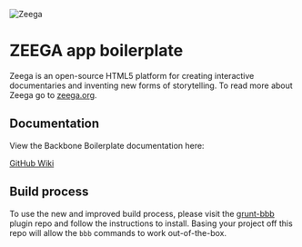 ![Zeega](https://raw.github.com/Zeega/Zeega-Core/master/web/images/zeega-logo-large.png)
# ZEEGA app boilerplate

Zeega is an open-source HTML5 platform for creating interactive documentaries and inventing new forms of storytelling. To read more about Zeega go to [zeega.org](http://zeega.org).

## Documentation ##

View the Backbone Boilerplate documentation here:

[GitHub Wiki](https://github.com/tbranyen/backbone-boilerplate/wiki)

## Build process ##

To use the new and improved build process, please visit the 
[grunt-bbb](https://github.com/backbone-boilerplate/grunt-bbb)
plugin repo and follow the instructions to install.  Basing your project off
this repo will allow the `bbb` commands to work out-of-the-box.
